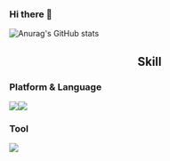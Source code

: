 ### Hi there 👋

<!--
**Leeui1z/Leeui1z** is a ✨ _special_ ✨ repository because its `README.md` (this file) appears on your GitHub profile.

Here are some ideas to get you started:

- 🔭 I’m currently working on ...
- 🌱 I’m currently learning ...
- 👯 I’m looking to collaborate on ...
- 🤔 I’m looking for help with ...
- 💬 Ask me about ...
- 📫 How to reach me: ...
- 😄 Pronouns: ...
- ⚡ Fun fact: ...
-->
![Anurag's GitHub stats](https://github-readme-stats.vercel.app/api?username=Leeui1z&show_icons=true&theme=aura_dark)
##  <div align=center>Skill</div>
### Platform & Language
<img src="https://img.shields.io/badge/C Sharp-239120?style=for-the-badge&logo=C Sharp&logoColor=White"/></a><img src="https://img.shields.io/badge/Unity-000000?style=for-the-badge&logo=Unity&logoColor=White"/></a> 
### Tool
<img src="https://img.shields.io/badge/Visual Studio-5C2D91?style=for-the-badge&logo=Visual Studio&logoColor=White"/></a> 
